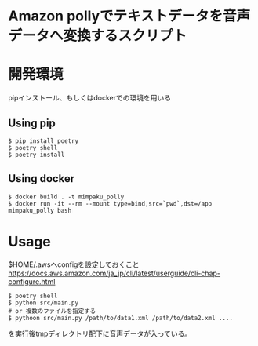 # Amazon pollyでテキストデータを音声データへ変換するスクリプト

# 開発環境
pipインストール、もしくはdockerでの環境を用いる

## Using pip

```
$ pip install poetry
$ poetry shell
$ poetry install
```

## Using docker

```
$ docker build . -t mimpaku_polly
$ docker run -it --rm --mount type=bind,src=`pwd`,dst=/app mimpaku_polly bash
```

# Usage
$HOME/.awsへconfigを設定しておくこと
https://docs.aws.amazon.com/ja_jp/cli/latest/userguide/cli-chap-configure.html

```
$ poetry shell
$ python src/main.py
# or 複数のファイルを指定する
$ pythoon src/main.py /path/to/data1.xml /path/to/data2.xml ....
```

を実行後tmpディレクトリ配下に音声データが入っている。
